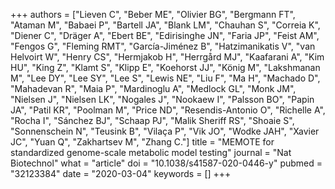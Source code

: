 +++
authors = ["Lieven C", "Beber ME", "Olivier BG", "Bergmann FT", "Ataman M", "Babaei P", "Bartell JA", "Blank LM", "Chauhan S", "Correia K", "Diener C", "Dräger A", "Ebert BE", "Edirisinghe JN", "Faria JP", "Feist AM", "Fengos G", "Fleming RMT", "García-Jiménez B", "Hatzimanikatis V", "van Helvoirt W", "Henry CS", "Hermjakob H", "Herrgård MJ", "Kaafarani A", "Kim HU", "King Z", "Klamt S", "Klipp E", "Koehorst JJ", "König M", "Lakshmanan M", "Lee DY", "Lee SY", "Lee S", "Lewis NE", "Liu F", "Ma H", "Machado D", "Mahadevan R", "Maia P", "Mardinoglu A", "Medlock GL", "Monk JM", "Nielsen J", "Nielsen LK", "Nogales J", "Nookaew I", "Palsson BO", "Papin JA", "Patil KR", "Poolman M", "Price ND", "Resendis-Antonio O", "Richelle A", "Rocha I", "Sánchez BJ", "Schaap PJ", "Malik Sheriff RS", "Shoaie S", "Sonnenschein N", "Teusink B", "Vilaça P", "Vik JO", "Wodke JAH", "Xavier JC", "Yuan Q", "Zakhartsev M", "Zhang C."]
title = "MEMOTE for standardized genome-scale metabolic model testing"
journal = "Nat Biotechnol"
what = "article"
doi = "10.1038/s41587-020-0446-y"
pubmed = "32123384"
date = "2020-03-04"
keywords = []
+++

